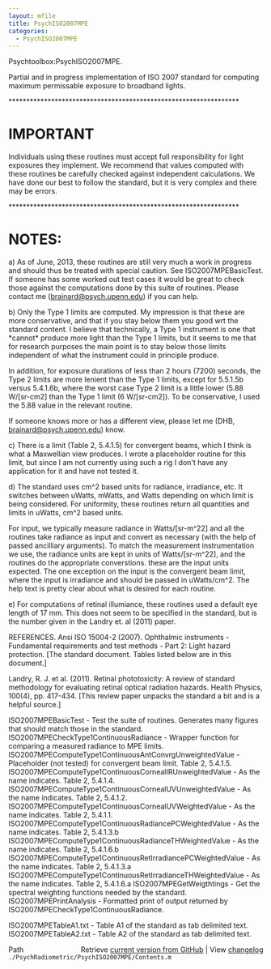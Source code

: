 ```yaml
---
layout: mfile
title: PsychISO2007MPE
categories:
  - PsychISO2007MPE
---
```


Psychtoolbox:PsychISO2007MPE.

Partial and in progress implementation of ISO 2007 standard for computing
maximum permissable exposure to broadband lights.

\*\*\*\*\*\*\*\*\*\*\*\*\*\*\*\*\*\*\*\*\*\*\*\*\*\*\*\*\*\*\*\*\*\*\*\*\*\*\*\*\*\*\*\*\*\*\*\*\*\*\*\*\*\*\*\*\*\*\*\*\*\*\*\*\*

# IMPORTANT

  Individuals using these routines must accept full responsibility
  for light exposures they implement. We recommend that values computed
  with these routines be carefully checked against independent calculations.
  We have done our best to follow the standard, but it is very complex and
  there may be errors.

\*\*\*\*\*\*\*\*\*\*\*\*\*\*\*\*\*\*\*\*\*\*\*\*\*\*\*\*\*\*\*\*\*\*\*\*\*\*\*\*\*\*\*\*\*\*\*\*\*\*\*\*\*\*\*\*\*\*\*\*\*\*\*\*\*

# NOTES:

  a\) As of June, 2013, these routines are still very much a work
  in progress and should thus be treated with special caution.  See
  ISO2007MPEBasicTest.  If someone has some worked out test cases
  it would be great to check those against the computations done
  by this suite of routines.  Please contact me \(brainard@psych.upenn.edu\)
  if you can help.

  b\) Only the Type 1 limits are computed.  My impression is that these are
  more conservative, and that if you stay below them you good wrt the
  standard content.  I believe that technically, a Type 1 instrument is
  one that \*cannot\* produce more light than the Type 1 limits, but it seems
  to me that for research purposes the main point is to stay below those limits
  independent of what the instrument could in principle produce.

  In addition, for exposure durations of less than 2 hours \(7200\) seconds, the
  Type 2 limits are more lenient than the Type 1 limits, except for 5.5.1.5b versus
  5.4.1.6b, where the worst case Type 2 limit is a little lower \(5.88 W/\[sr\-cm2\]
  than the Type 1 limit \(6 W/\[sr\-cm2\]\).  To be conservative, I used the 5.88 value
  in the relevant routine.

  If someone knows more or has a different view, please let me \(DHB, brainard@psych.upenn.edu\) know.

  c\) There is a limit \(Table 2, 5.4.1.5\) for convergent beams, which I think is what
  a Maxwellian view produces.  I wrote a placeholder routine for this limit, but since
  I am not currently using such a rig I don't have any application for it and have
  not tested it.

  d\) The standard uses cm^2 based units for radiance, irradiance, etc.  It switches
  between uWatts, mWatts, and Watts depending on which limit is being considered.
  For uniformity, these routines return all quantities and limits in uWatts, cm^2
  based units.

  For input, we typically measure radiance in Watts/\[sr\-m^22\] and all the routines take
  radiance as input and convert as necessary \(with the help of passed ancilliary arguments\).
  To match the measurement instrumentation we use, the radiance units are kept in
  units of Watts/\[sr\-m^22\], and the routines do the appropriate converstions.
  these are the input units expected. The one exception on the input is the convergent beam limit,
  where the input is irradiance and should be passed in uWatts/cm^2.   The help text is pretty
  clear about what is desired for each routine.

  e\) For computations of retinal illumiance, these routines used a default eye length of 17 mm.
  This does not seem to be specified in the standard, but is the number given in the Landry et.
  al \(2011\) paper.

REFERENCES.
  Ansi ISO 15004\-2 \(2007\). Ophthalmic instruments \- Fundamental requirements and test methods \-
  Part 2: Light hazard protection.   \[The standard document.  Tables listed below are in
  this document.\]

  Landry, R. J. et al. \(2011\).  Retinal phototoxicity: A review of standard methodology for evaluating retinal optical
  radiation hazards.  Health Physics, 100\(4\), pp. 417\-434. \[This review paper unpacks the standard
  a bit and is a helpful source.\]

  ISO2007MPEBasicTest      \- Test the suite of routines.  Generates many figures that should match those in the standard.
  ISO2007MPECheckType1ContinuousRadiance \- Wrapper function for comparing a measured radiance to MPE limits.
  ISO2007MPEComputeType1ContinuousAntConvrgUnweightedValue \- Placeholder \(not tested\) for convergent beam limit.  Table 2, 5.4.1.5.
  ISO2007MPEComputeType1ContinuousCornealIRUnweightedValue \- As the name indicates.  Table 2, 5.4.1.4.
  ISO2007MPEComputeType1ContinuousCornealUVUnweightedValue \- As the name indicates.  Table 2, 5.4.1.2.
  ISO2007MPEComputeType1ContinuousCornealUVWeightedValue \- As the name indicates.  Table 2, 5.4.1.1.
  ISO2007MPEComputeType1ContinuousRadiancePCWeightedValue \- As the name indicates.  Table 2, 5.4.1.3.b
  ISO2007MPEComputeType1ContinuousRadianceTHWeightedValue \- As the name indicates.  Table 2, 5.4.1.6.b
  ISO2007MPEComputeType1ContinuousRetIrradiancePCWeightedValue \- As the name indicates.  Table 2, 5.4.1.3.a
  ISO2007MPEComputeType1ContinuousRetIrradianceTHWeightedValue \- As the name indicates.  Table 2, 5.4.1.6.a
  ISO2007MPEGetWeigthtings \- Get the spectral weighting functions needed by the standard.
  ISO2007MPEPrintAnalysis \- Formatted print of output returned by ISO2007MPECheckType1ContinuousRadiance.

  ISO2007MPETableA1.txt    \- Table A1 of the standard as tab delimited text.
  ISO2007MPETableA2.txt    \- Table A2 of the standard as tab delimited text.


<div class="code_header" style="text-align:right;">
  <span style="float:left;">Path&nbsp;&nbsp;</span> <span class="counter">Retrieve <a href=
  "https://raw.github.com/Psychtoolbox-3/Psychtoolbox-3/beta/./PsychRadiometric/PsychISO2007MPE/Contents.m">current version from GitHub</a> | View <a href=
  "https://github.com/Psychtoolbox-3/Psychtoolbox-3/commits/beta/./PsychRadiometric/PsychISO2007MPE/Contents.m">changelog</a></span>
</div>
<div class="code">
  <code>./PsychRadiometric/PsychISO2007MPE/Contents.m</code>
</div>
